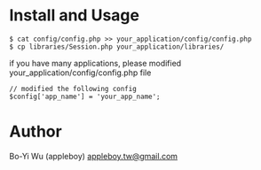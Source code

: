 Install and Usage
======================

    $ cat config/config.php >> your_application/config/config.php
    $ cp libraries/Session.php your_application/libraries/
    
if you have many applications, please modified your_application/config/config.php file

    // modified the following config
    $config['app_name'] = 'your_app_name';


Author
======================

Bo-Yi Wu (appleboy) <appleboy.tw@gmail.com>
